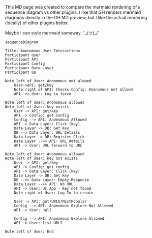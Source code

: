
This MD page was created to compare the mermaid rendering of a sequence diagram vs other plugins. I like that GH renders mermaid diagrams directly in the GH MD preview, but I like the actual rendering (locally) of other plugins better. 

Maybe I can style mermaid someway.  ¯\_(ツ)_/¯
 
```mermaid
sequenceDiagram

Title: Anonomous User Interactions
Participant User
Participant API
Participant Config
Participant Data Layer
Participant DB

Note left of User: Anonomous not alowed
    User->API: get/key
    Note right of API: Checks Config: Anonomous not allowd
    API ->> User: Log in force

Note left of User: Anonomous allowed
Note left of User: key exists
    User -> API: get/key
    API -> Config: get config
    Config --> API: Anonomous Allowed
    API -> Data Layer: Click (key)
    Data Layer -> DB: Get Key
    DB --> Data Layer: URL Details
    Data Layer -> DB: Register Click
    Data Layer -->> API: URL Details
    API -> User: URL Forward to URL

Note left of User: Anonomous allowed
Note left of User: key not exists
    User -> API: get/key
    APi -> Config: get config
    API -> Data Layer: Click (key)
    Data Layer -> DB: Get Key
    DB -->> Data Layer: Empty Response
    Data Layer -->> API: No URL
    API -> User: UI App - Key not found
    Note right of User: Log In to create

    User -> API: get/URLS/MostPopular
    Config --> API: Anonomous Explore Not Allowed
    API -> User: null

    Config --> API: Anonomous Explore Allowed
    API -> User: list URLS

Note left of User: End
```